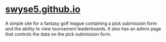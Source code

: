 # [swyse5.github.io](https://swyse5.github.io/)
A simple site for a fantasy golf league containing a pick submission form and the ability to view tournament leaderboards. It also has an admin page that controls the data on the pick submission form.
